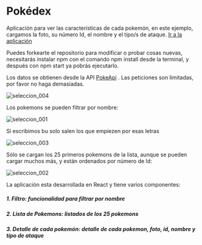 
# Pokédex

Aplicación para ver las características de cada pokemón, en este ejemplo, cargamos la foto, su número Id, el nombre y el tipo/s de ataque. [Ir a la aplicación](http://beta.adalab.es/f-online-pokemon-EsterGonzalezG/) 

Puedes forkearte el repositorio para modificar o probar cosas nuevas, necesitarás instalar npm con el comando npm install desde la terminal, y después con npm start ya pobrás ejecutarlo.


Los datos se obtienen desde la API [PokeApi](https://pokeapi.co) . Las peticiones son limitadas, por favor no haga demasiadas.


![seleccion_004](https://user-images.githubusercontent.com/39790106/46581468-b85f4c80-ca39-11e8-9763-2d75bba832e0.png)


Los pokemons se pueden filtrar por nombre:

![seleccion_001](https://user-images.githubusercontent.com/39790106/46581391-42a6b100-ca38-11e8-8840-1e3ef0aa0ce1.png)


Si escribimos bu solo salen los que empiezen por esas letras

![seleccion_003](https://user-images.githubusercontent.com/39790106/46581455-5f8fb400-ca39-11e8-9160-15060f0092fd.png)


Sólo se cargan los 25 primeros pokemons de la lista, aunque se pueden cargar muchos más, y están ordenados por número de Id:

![seleccion_002](https://user-images.githubusercontent.com/39790106/46581440-25261700-ca39-11e8-938f-5da3b6193392.png)

La aplicación esta desarrollada en React y tiene varios componentes: 

##### 1. Filtro: funcionalidad para filtrar por nombre
##### 2. Lista de Pokemons: listados de los 25 pokemons 
##### 3. Detalle de cada pokemón: detalle de cada pokemon, foto, id, nombre y tipo de ataque
